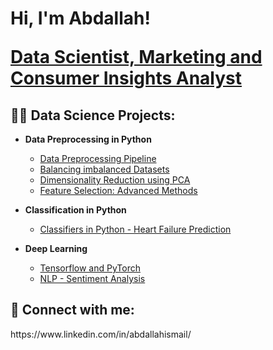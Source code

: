 <h1>Hi, I'm Abdallah! 

  <a href="https://www.linkedin.com/in/abdallahismail/"> Data Scientist, Marketing and Consumer Insights Analyst </a>

<h2>👨‍💻 Data Science Projects:</h2>

- <b> Data Preprocessing in Python </b>
  - [Data Preprocessing Pipeline](https://github.com/abdallahoismail/Data-Preprocessing/blob/main/preprocessing%20pipeline.ipynb)
  - [Balancing imbalanced Datasets](https://github.com/abdallahoismail/Data-Preprocessing/blob/main/handling%20imbalaced%20data%20SMOTE.ipynb)
  - [Dimensionality Reduction using PCA](https://github.com/abdallahoismail/Data-Preprocessing/blob/main/PCA.ipynb)
  - [Feature Selection: Advanced Methods](https://github.com/abdallahoismail/Data-Preprocessing/blob/main/feature%20selection.ipynb)
    
- <b> Classification in Python </b>
  - [Classifiers in Python - Heart Failure Prediction](https://github.com/abdallahoismail/Classification/blob/main/Binary_classification_models.ipynb)

- <b> Deep Learning </b>
  - [Tensorflow and PyTorch](https://github.com/abdallahoismail/Deep-Learning)
  - [NLP - Sentiment Analysis](https://github.com/abdallahoismail/Deep-Learning/blob/main/Sentiment%20Analysis.ipynb)

<h2> 🤳 Connect with me:</h2>
https://www.linkedin.com/in/abdallahismail/

<!--
**joshmadakor1/joshmadakor1** is a ✨ _special_ ✨ repository because its `README.md` (this file) appears on your GitHub profile.

Here are some ideas to get you started:

- 🔭 I’m currently working on ...
- 🌱 I’m currently learning ...
- 👯 I’m looking to collaborate on ...
- 🤔 I’m looking for help with ...
- 💬 Ask me about ...
- 📫 How to reach me: ...
- 😄 Pronouns: ...
- ⚡ Fun fact: ...
-->
